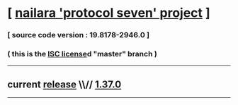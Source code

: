 
# [ [nailara 'protocol seven' project](http://src.nailara.net/) ]

### [ source code version : 19.8178-2946.0 ]

### ( this is the [ISC license](license)d "master" branch )
---
## current [release](https://github.com/anotherlink/nailara/releases) \\\\// [1.37.0](https://github.com/anotherlink/nailara/releases/tag/1.37.0)
---
